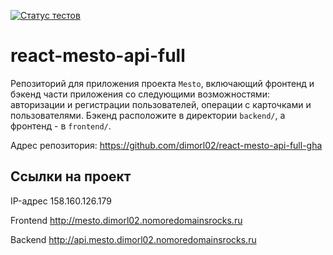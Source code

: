 [![Статус тестов](../../actions/workflows/tests.yml/badge.svg)](../../actions/workflows/tests.yml)

# react-mesto-api-full
Репозиторий для приложения проекта `Mesto`, включающий фронтенд и бэкенд части приложения со следующими возможностями: авторизации и регистрации пользователей, операции с карточками и пользователями. Бэкенд расположите в директории `backend/`, а фронтенд - в `frontend/`. 


Адрес репозитория: https://github.com/dimorl02/react-mesto-api-full-gha

## Ссылки на проект

IP-адрес 158.160.126.179

Frontend http://mesto.dimorl02.nomoredomainsrocks.ru

Backend http://api.mesto.dimorl02.nomoredomainsrocks.ru
